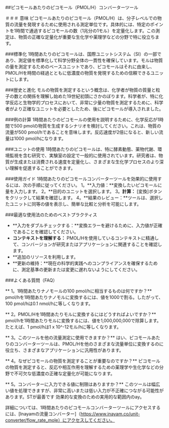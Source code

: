 ##ピコモールあたりのピコモール（PMOL/H）コンバーターツール

＃＃＃ 意味
ピコモールあたりのピコモール（PMOL/H）は、分子レベルでの物質の流量を発現するために使用される測定単位です。具体的には、特定のポイントを1時間で通過するピコモールの数（1兆分の1モル）を定量化します。この測定は、物質の正確な定量化が重要な生化学や薬理学などの分野で特に役立ちます。

###標準化
1時間あたりのピコモールは、国際ユニットシステム（SI）の一部であり、測定値を標準化して科学分野全体の一貫性を確保しています。モルは物質の量を測定するためのベースユニットであり、ピコモールはそれに由来し、PMOL/Hを時間の経過とともに低濃度の物質を発現するための信頼できるユニットにします。

###歴史と進化
モルの物質を測定するという概念は、化学者が物質の質量と粒子の数との関係を理解し​​始めた19世紀初頭にさかのぼります。科学者が、特に化学反応と生物学的プロセスにおいて、非常に少量の物質を測定するために、科学者がより正確なユニットを必要としたため、後にピコモールが導入されました。

###例の計算
1時間あたりのピコモールの使用を説明するために、化学反応が1時間で500 pmolの物質を生成するシナリオを検討してください。これは、物質の流量が500 pmol/hであることを意味します。反応速度が2倍になると、新しい流量は1000 pmol/hになります。

###ユニットの使用
1時間あたりのピコモールは、特に酵素動態、薬物代謝、環境監視を含む研究で、実験室の設定で一般的に使用されています。研究者は、物質が生成または消費される速度を定量化し、さまざまな生化学プロセスのより深い理解を促進することができます。

###使用ガイド
1時間あたりのピコモールコンバーターツールを効果的に使用するには、次の手順に従ってください。
1。**入力値：**変換したいピコモールに量を入力します。
2。**目的のユニットを選択します。
3。**計算：** [変換]ボタンをクリックして結果を確認します。
4。**結果のレビュー：**ツールは、選択したユニットに同等の値を表示し、簡単な比較と分析を可能にします。

###最適な使用法のためのベストプラクティス
-  **入力をダブルチェックする：**変換エラーを避けるために、入力値が正確であることを確認してください。
-  **コンテキストを理解する：** PMOL/Hを使用しているコンテキストに精通して、コンバージョンが研究またはアプリケーションに関連することを確認します。
-  **追加のリソースを利用します。
-  **更新の維持：**現在の科学的実践へのコンプライアンスを確保するために、測定基準の更新または変更に遅れないようにしてください。

###よくある質問（FAQ）

** 1。1時間あたりナノモールの100 pmol/hに相当するものは何ですか？**
pmol/hを1時間あたりナノモルに変換するには、値を1000で割る。したがって、100 pmol/hは0.1 nmol/hに等しくなります。

** 2。PMOL/Hを1時間あたりモルに変換するにはどうすればよいですか？**
pmol/hを1時間あたりモルに変換するには、値を1,000,000,000で除算します。たとえば、1 pmol/hは1 x 10^-12モル/hに等しくなります。

** 3。このツールを他の流量測定に使用できますか？**
はい、ピコモールあたりのコンバーターツールは、PMOL/Hを他のさまざまな流量単位に変換するのに役立ち、さまざまなアプリケーションに汎用性があります。

** 4。なぜピコモールの物質を測定することが重要なのですか？**
ピコモールの物質を測定すると、反応や相互作用を理解するための薬理学や生化学などの分野で不可欠な低濃度の正確な定量化が可能になります。

** 5。コンバーターに入力できる値に制限はありますか？**
このツールは幅広い値を処理できますが、非常に高いまたは低い入力が不正確につながる可能性があります。STが最善です 効果的な変換のための実用的な範囲内のay。

詳細については、1時間あたりのピコモールコンバーターツールにアクセスするには、[Inayamの流量コンバーター]（https://www.inayam.co/unit-converter/flow_rate_mole）にアクセスしてください。